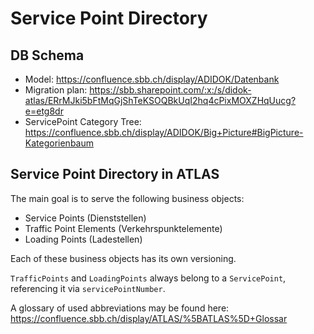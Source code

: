# Service Point Directory

## DB Schema

- Model: https://confluence.sbb.ch/display/ADIDOK/Datenbank
- Migration plan: https://sbb.sharepoint.com/:x:/s/didok-atlas/ERrMJki5bFtMqGjShTeKSOQBkUqI2hq4cPixMOXZHqUucg?e=etg8dr
- ServicePoint Category Tree: https://confluence.sbb.ch/display/ADIDOK/Big+Picture#BigPicture-Kategorienbaum


## Service Point Directory in ATLAS

The main goal is to serve the following business objects:

- Service Points (Dienststellen)
- Traffic Point Elements (Verkehrspunktelemente)
- Loading Points (Ladestellen)

Each of these business objects has its own versioning.

`TrafficPoints` and `LoadingPoints` always belong to a `ServicePoint`, referencing it via `servicePointNumber`.

A glossary of used abbreviations may be found here: https://confluence.sbb.ch/display/ATLAS/%5BATLAS%5D+Glossar